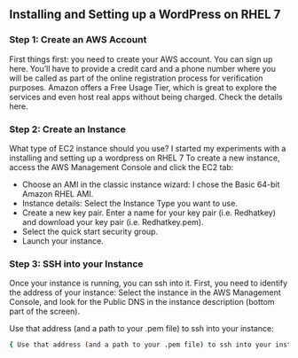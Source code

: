 ## Installing and Setting up a WordPress on RHEL 7 

### Step 1: Create an AWS Account
First things first: you need to create your AWS account. 
You can sign up here. You’ll have to provide a credit card and a phone number where you will be called as part of the online registration process for verification purposes. 
Amazon offers a Free Usage Tier, which is great to explore the services and even host real apps without being charged. 
Check the details here.

### Step 2: Create an Instance
What type of EC2 instance should you use? I started my experiments with a installing and setting up a wordpress on RHEL 7 
To create a new instance, access the AWS Management Console and click the EC2 tab:

* Choose an AMI in the classic instance wizard: I chose the Basic 64-bit Amazon RHEL AMI.
* Instance details: Select the Instance Type you want to use.
* Create a new key pair. Enter a name for your key pair (i.e. Redhatkey) and download your key pair (i.e. Redhatkey.pem).
* Select the quick start security group.
* Launch your instance.

### Step 3: SSH into your Instance
Once your instance is running, you can ssh into it. First, you need to identify the address of your instance: Select the instance in the AWS Management Console, and look for the Public DNS in the instance description (bottom part of the screen).


Use that address (and a path to your .pem file) to ssh into your instance:
```bash 
{ Use that address (and a path to your .pem file) to ssh into your instance: }

```
